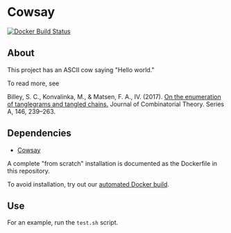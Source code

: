 # Cowsay

<a href="https://hub.docker.com/r/matsen/cowsay-test/">
  <img src="https://img.shields.io/docker/build/matsen/cowsay-test.svg" alt="Docker Build Status">
</a>


## About

This project has an ASCII cow saying "Hello world."

To read more, see

Billey, S. C., Konvalinka, M., & Matsen, F. A., IV. (2017). [On the enumeration of tanglegrams and tangled chains.](https://doi.org/10.1016/j.jcta.2016.10.003) Journal of Combinatorial Theory. Series A, 146, 239–263.


## Dependencies

* [Cowsay](https://en.wikipedia.org/wiki/Cowsay)

A complete "from scratch" installation is documented as the Dockerfile in this repository.

To avoid installation, try out our [automated Docker build](https://hub.docker.com/r/matsen/cowsay-test/).


## Use

For an example, run the `test.sh` script.
